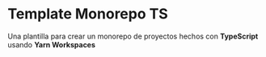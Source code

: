 # Template Monorepo TS

Una plantilla para crear un monorepo de proyectos hechos con **TypeScript** usando **Yarn Workspaces**
